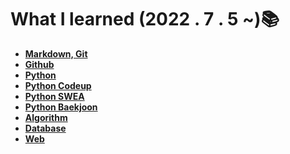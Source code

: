 # What I learned (2022 . 7 . 5 ~)📚

- **[Markdown, Git](./1_markdown/markdown_git.md)**
- **[Github](2_github/github.md)**
- **[Python](3_python/python.md)**
- **[Python Codeup](3_python/python_codeup/codeup/)**
- **[Python SWEA ](3_python/python_swea/)**
- [**Python Baekjoon**](3_python/python_BaekJoon)
- **[Algorithm](3_python/Algorithm.md)**
- [**Database**](4_database/database.md)
- [**Web**](5_web/web.md)

